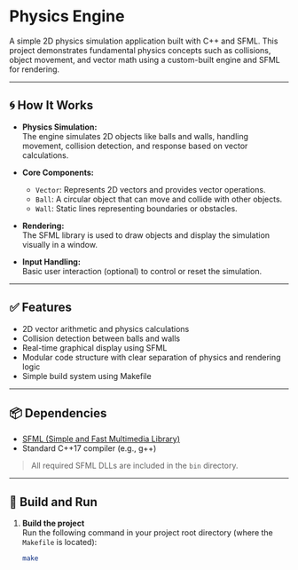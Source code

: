 # Physics Engine

A simple 2D physics simulation application built with C++ and SFML. This project demonstrates fundamental physics concepts such as collisions, object movement, and vector math using a custom-built engine and SFML for rendering.

---

## 🌀 How It Works

- **Physics Simulation:**  
  The engine simulates 2D objects like balls and walls, handling movement, collision detection, and response based on vector calculations.

- **Core Components:**  
  - `Vector`: Represents 2D vectors and provides vector operations.  
  - `Ball`: A circular object that can move and collide with other objects.  
  - `Wall`: Static lines representing boundaries or obstacles.

- **Rendering:**  
  The SFML library is used to draw objects and display the simulation visually in a window.

- **Input Handling:**  
  Basic user interaction (optional) to control or reset the simulation.

---

## ✅ Features

- 2D vector arithmetic and physics calculations  
- Collision detection between balls and walls  
- Real-time graphical display using SFML  
- Modular code structure with clear separation of physics and rendering logic  
- Simple build system using Makefile

---

## 📦 Dependencies

- [SFML (Simple and Fast Multimedia Library)](https://www.sfml-dev.org/)  
- Standard C++17 compiler (e.g., g++)

> All required SFML DLLs are included in the `bin` directory.

---

## 🚀 Build and Run

1. **Build the project**  
   Run the following command in your project root directory (where the `Makefile` is located):

   ```bash
   make
